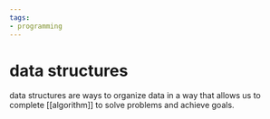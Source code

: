 ```yaml
---
tags:
- programming
---
```

# data structures

data structures are ways to organize data in a way that allows us to complete [[algorithm]] to solve problems and achieve goals.